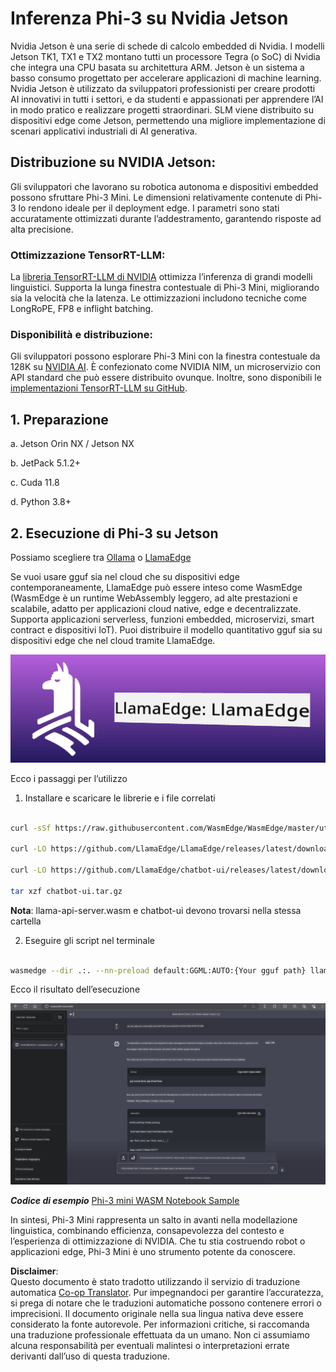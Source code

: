 <!--
CO_OP_TRANSLATOR_METADATA:
{
  "original_hash": "be4101a30d98e95a71d42c276e8bcd37",
  "translation_date": "2025-07-16T20:42:00+00:00",
  "source_file": "md/01.Introduction/03/Jetson_Inference.md",
  "language_code": "it"
}
-->
# **Inferenza Phi-3 su Nvidia Jetson**

Nvidia Jetson è una serie di schede di calcolo embedded di Nvidia. I modelli Jetson TK1, TX1 e TX2 montano tutti un processore Tegra (o SoC) di Nvidia che integra una CPU basata su architettura ARM. Jetson è un sistema a basso consumo progettato per accelerare applicazioni di machine learning. Nvidia Jetson è utilizzato da sviluppatori professionisti per creare prodotti AI innovativi in tutti i settori, e da studenti e appassionati per apprendere l’AI in modo pratico e realizzare progetti straordinari. SLM viene distribuito su dispositivi edge come Jetson, permettendo una migliore implementazione di scenari applicativi industriali di AI generativa.

## Distribuzione su NVIDIA Jetson:
Gli sviluppatori che lavorano su robotica autonoma e dispositivi embedded possono sfruttare Phi-3 Mini. Le dimensioni relativamente contenute di Phi-3 lo rendono ideale per il deployment edge. I parametri sono stati accuratamente ottimizzati durante l’addestramento, garantendo risposte ad alta precisione.

### Ottimizzazione TensorRT-LLM:
La [libreria TensorRT-LLM di NVIDIA](https://github.com/NVIDIA/TensorRT-LLM?WT.mc_id=aiml-138114-kinfeylo) ottimizza l’inferenza di grandi modelli linguistici. Supporta la lunga finestra contestuale di Phi-3 Mini, migliorando sia la velocità che la latenza. Le ottimizzazioni includono tecniche come LongRoPE, FP8 e inflight batching.

### Disponibilità e distribuzione:
Gli sviluppatori possono esplorare Phi-3 Mini con la finestra contestuale da 128K su [NVIDIA AI](https://www.nvidia.com/en-us/ai-data-science/generative-ai/). È confezionato come NVIDIA NIM, un microservizio con API standard che può essere distribuito ovunque. Inoltre, sono disponibili le [implementazioni TensorRT-LLM su GitHub](https://github.com/NVIDIA/TensorRT-LLM).

## **1. Preparazione**

a. Jetson Orin NX / Jetson NX

b. JetPack 5.1.2+

c. Cuda 11.8

d. Python 3.8+

## **2. Esecuzione di Phi-3 su Jetson**

Possiamo scegliere tra [Ollama](https://ollama.com) o [LlamaEdge](https://llamaedge.com)

Se vuoi usare gguf sia nel cloud che su dispositivi edge contemporaneamente, LlamaEdge può essere inteso come WasmEdge (WasmEdge è un runtime WebAssembly leggero, ad alte prestazioni e scalabile, adatto per applicazioni cloud native, edge e decentralizzate. Supporta applicazioni serverless, funzioni embedded, microservizi, smart contract e dispositivi IoT). Puoi distribuire il modello quantitativo gguf sia su dispositivi edge che nel cloud tramite LlamaEdge.

![llamaedge](../../../../../translated_images/llamaedge.e9d6ff96dff11cf729d0c895601ffb284d46998dd44022f5a3ebd3745c91e7db.it.jpg)

Ecco i passaggi per l’utilizzo

1. Installare e scaricare le librerie e i file correlati

```bash

curl -sSf https://raw.githubusercontent.com/WasmEdge/WasmEdge/master/utils/install.sh | bash -s -- --plugin wasi_nn-ggml

curl -LO https://github.com/LlamaEdge/LlamaEdge/releases/latest/download/llama-api-server.wasm

curl -LO https://github.com/LlamaEdge/chatbot-ui/releases/latest/download/chatbot-ui.tar.gz

tar xzf chatbot-ui.tar.gz

```

**Nota**: llama-api-server.wasm e chatbot-ui devono trovarsi nella stessa cartella

2. Eseguire gli script nel terminale

```bash

wasmedge --dir .:. --nn-preload default:GGML:AUTO:{Your gguf path} llama-api-server.wasm -p phi-3-chat

```

Ecco il risultato dell’esecuzione

![llamaedgerun](../../../../../translated_images/llamaedgerun.bed921516c9a821cf23486eee46e18241c442f862976040c2681b36b905125a6.it.png)

***Codice di esempio*** [Phi-3 mini WASM Notebook Sample](https://github.com/Azure-Samples/Phi-3MiniSamples/tree/main/wasm)

In sintesi, Phi-3 Mini rappresenta un salto in avanti nella modellazione linguistica, combinando efficienza, consapevolezza del contesto e l’esperienza di ottimizzazione di NVIDIA. Che tu stia costruendo robot o applicazioni edge, Phi-3 Mini è uno strumento potente da conoscere.

**Disclaimer**:  
Questo documento è stato tradotto utilizzando il servizio di traduzione automatica [Co-op Translator](https://github.com/Azure/co-op-translator). Pur impegnandoci per garantire l’accuratezza, si prega di notare che le traduzioni automatiche possono contenere errori o imprecisioni. Il documento originale nella sua lingua nativa deve essere considerato la fonte autorevole. Per informazioni critiche, si raccomanda una traduzione professionale effettuata da un umano. Non ci assumiamo alcuna responsabilità per eventuali malintesi o interpretazioni errate derivanti dall’uso di questa traduzione.